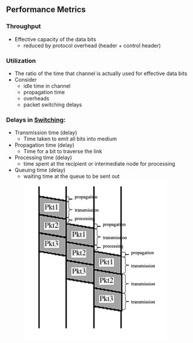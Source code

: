 ## Performance Metrics

### Throughput
- Effective capacity of the data bits 
	- reduced by protocol overhead (header + control header)
### Utilization
- The ratio of the time that channel is actually used for effective data bits
- Consider 
	- idle time in channel
	- propagation time
	- overheads
	- packet switching delays
### Delays in [Switching](Switching.md):
- Transmission time (delay)
	- Time taken to emit all bits into medium
- Propagation time (delay)
	- Time for a bit to traverse the link
- Processing time (delay)
	- time spent at the recipient or intermediate node for processing
- Queuing time (delay)
	- waiting time at the queue to be sent out
![](Attachments/Delay.png)
